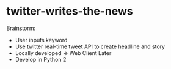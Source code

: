 # twitter-writes-the-news

Brainstorm:
- User inputs keyword
- Use twitter real-time tweet API to create headline and story
- Locally developed -> Web Client Later
- Develop in Python 2
